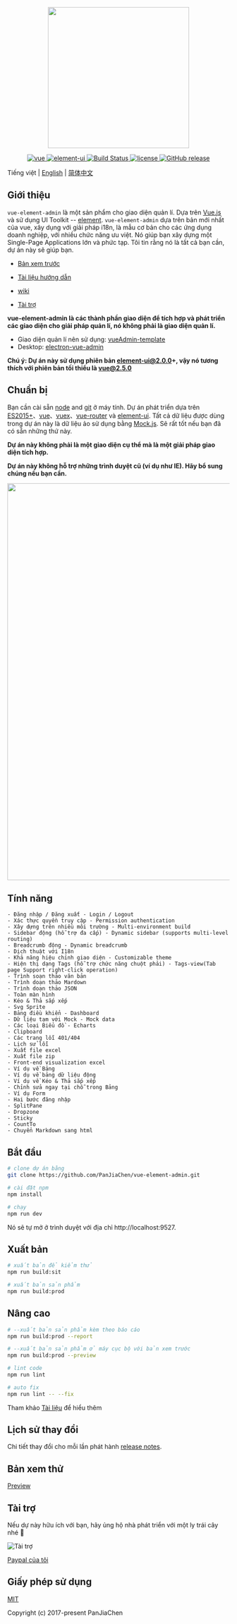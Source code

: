 <p align="center">
  <img width="320" src="https://wpimg.wallstcn.com/ecc53a42-d79b-42e2-8852-5126b810a4c8.svg">
</p>

<p align="center">
	<a href="https://github.com/vuejs/vue">
		<img src="https://img.shields.io/badge/vue-2.5.10-brightgreen.svg" alt="vue">
	</a>
	<a href="https://github.com/ElemeFE/element">
		<img src="https://img.shields.io/badge/element--ui-2.0.8-brightgreen.svg" alt="element-ui">
	</a>
	<a href="https://travis-ci.org/PanJiaChen/vue-element-admin" rel="nofollow">
		<img src="https://travis-ci.org/PanJiaChen/vue-element-admin.svg?branch=master" alt="Build Status">
	</a>
	<a href="https://github.com/PanJiaChen/vue-element-admin/blob/master/LICENSE">
		<img src="https://img.shields.io/github/license/mashape/apistatus.svg" alt="license">
	</a>
	<a href="https://github.com/PanJiaChen/vue-element-admin/releases">
		<img src="https://img.shields.io/github/release/PanJiaChen/vue-element-admin.svg" alt="GitHub release">
	</a>
</p>

Tiếng việt | [English](./README.md) | [简体中文](./README.zh-CN.md)

## Giới thiệu

`vue-element-admin` là một sản phẩm cho giao diện quản lí. Dựa trên [Vue.js](https://github.com/vuejs/vue) và sử dụng UI Toolkit -- [element](https://github.com/ElemeFE/element). `vue-element-admin` dựa trên bản mới nhất của vue, xây dụng với giải pháp i18n, là mẫu cơ bản cho các ứng dụng doanh nghiệp, với nhiều chức năng ưu việt. Nó giúp bạn xây dựng một Single-Page Applications lớn và phức tạp. Tôi tin rằng nó là tất cả bạn cần, dự án này sẽ giúp bạn.

- [Bản xem trước](http://panjiachen.github.io/vue-element-admin)

- [Tài liệu hướng dẫn](https://panjiachen.github.io/vue-element-admin-site/#/)

- [wiki](https://github.com/PanJiaChen/vue-element-admin/wiki)

- [Tài trợ](https://panjiachen.github.io/vue-element-admin-site/#/donate)

**vue-element-admin là các thành phần giao diện để tích hợp và phát triển các giao diện cho giải pháp quản lí, nó không phải là giao diện quản lí.**

 - Giao diện quản lí nên sử dụng: [vueAdmin-template](https://github.com/PanJiaChen/vueAdmin-template)  
 - Desktop: [electron-vue-admin](https://github.com/PanJiaChen/electron-vue-admin)

**Chú ý:  Dự án này sử dụng phiên bản element-ui@2.0.0+, vậy nó tương thích với phiên bản tối thiểu là vue@2.5.0**

## Chuẩn bị

Bạn cần cài sẵn [node](http://nodejs.org/) and [git](https://git-scm.com/) ở máy tính. Dự án phát triển dựa trên [ES2015+](http://es6.ruanyifeng.com/)、[vue](https://vi.vuejs.org/index.html)、[vuex](https://vuex.vuejs.org/)、[vue-router](https://router.vuejs.org/) và [element-ui](https://github.com/ElemeFE/element). Tất cả dữ liệu được dùng trong dự án này là dữ liệu ảo sử dụng bằng [Mock.js](https://github.com/nuysoft/Mock). Sẽ rất tốt nếu bạn đã có sẵn những thứ này.

 **Dự án này không phải là một giao diện cụ thể mà là một giải pháp giao diện tích hợp.**

 **Dự án này không hỗ trợ những trình duyệt cũ (ví dụ như IE). Hãy bổ sung chúng nếu bạn cần.**

<p align="center">
  <img width="900" src="https://wpimg.wallstcn.com/a5894c1b-f6af-456e-82df-1151da0839bf.png">
</p>

## Tính năng
```
- Đăng nhập / Đăng xuất - Login / Logout
- Xác thực quyền truy cập - Permission authentication
- Xây dựng trên nhiều môi trường - Multi-environment build
- Sidebar động (hỗ trợ đa cấp) - Dynamic sidebar (supports multi-level routing)
- Breadcrumb động - Dynamic breadcrumb
- Dịch thuật với I18n
- Khả năng hiệu chỉnh giao diện - Customizable theme
- Hiện thị dạng Tags (hỗ trợ chức năng chuột phải) - Tags-view(Tab page Support right-click operation)
- Trình soạn thảo văn bản
- Trình doạn thảo Mardown
- Trình doạn thảo JSON
- Toàn màn hình
- Kéo & Thả sắp xếp
- Svg Sprite
- Bảng điều khiển - Dashboard
- Dữ liệu tạm với Mock - Mock data
- Các loại Biểu đồ - Echarts
- Clipboard
- Các trang lỗi 401/404
- Lịch sử lỗi
- Xuất file excel
- Xuất file zip
- Front-end visualization excel
- Ví dụ về Bảng
- Ví dụ về bảng dữ liệu động
- Ví dụ về Kéo & Thả sắp xếp
- Chỉnh sửa ngay tại chỗ trong Bảng
- Ví dụ Form
- Hai bước đăng nhập
- SplitPane
- Dropzone
- Sticky
- CountTo
- Chuyển Markdown sang html
```

## Bắt đầu

```bash
# clone dự án bằng
git clone https://github.com/PanJiaChen/vue-element-admin.git

# cài đặt npm
npm install

# chạy
npm run dev
```

Nó sẽ tự mở ở trình duyệt với địa chỉ http://localhost:9527.

## Xuất bản
```bash
# xuất bản để kiểm thử
npm run build:sit

# xuất bản sản phẩm
npm run build:prod
```

## Nâng cao
```bash
# --xuất bản sản phẩm kèm theo báo cáo
npm run build:prod --report

# --xuất bản sản phẩm ở máy cục bộ với bản xem trước
npm run build:prod --preview

# lint code
npm run lint

# auto fix
npm run lint -- --fix
```

Tham khảo [Tài liệu](https://panjiachen.github.io/vue-element-admin-site/#/deploy) để hiểu thêm

## Lịch sử thay đổi
Chi tiết thay đổi cho mỗi lần phát hành [release notes](https://github.com/PanJiaChen/vue-element-admin/releases).

## Bản xem thử
[Preview](http://panjiachen.github.io/vue-element-admin)

## Tài trợ
Nếu dự này hữu ích với bạn, hãy ủng hộ nhà phát triển với một ly trái cây nhé :tropical_drink:

![Tài trợ](https://wpimg.wallstcn.com/bd273f0d-83a0-4ef2-92e1-9ac8ed3746b9.png)

[Paypal của tôi](https://www.paypal.me/panfree23)

## Giấy phép sử dụng

[MIT](https://github.com/PanJiaChen/vue-element-admin/blob/master/LICENSE)

Copyright (c) 2017-present PanJiaChen
